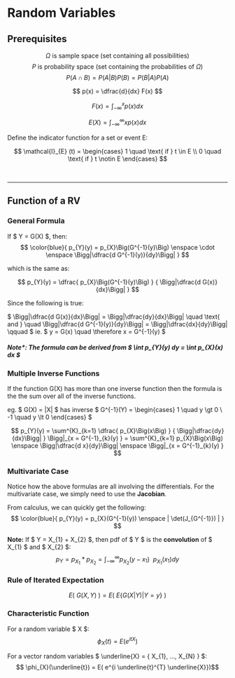 # Random Variables

## Prerequisites

$$ \Omega \text{ is sample space (set containing all possibilities) } $$
$$ P \text{ is probability space (set containing the probabilities of  } \Omega \text{)} $$
$$ P(A \cap B) = P(A|B) P(B) = P(B|A) P(A) $$

$$ p(x) = \dfrac{d}{dx} F(x) $$

$$ F(x) = \int^{x}_{-\infty} p(x) dx $$

$$ E(X) = \int^{\infty}_{-\infty} x p(x) dx $$

Define the indicator function for a set or
event E:

$$ \mathcal{I}_{E} (t) = \begin{cases}
1 \quad \text{ if } t \in E \\
0 \quad \text{ if } t \notin E
\end{cases}
$$

</br><hr>

## Function of a RV

### General Formula
If $ Y = G(X) $, then:
$$ \color{blue}{ p_{Y}(y) = p_{X}\Big(G^{-1}(y)\Big) \enspace \cdot \enspace \Bigg|\dfrac{d G^{-1}(y)}{dy}\Bigg| } $$

which is the same as: 

$$ p_{Y}(y) = \dfrac{ p_{X}\Big(G^{-1}(y)\Big) } { \Bigg|\dfrac{d G(x)}{dx}\Bigg| } $$

Since the following is true:

$ \Bigg|\dfrac{d G(x)}{dx}\Bigg| = \Bigg|\dfrac{dy}{dx}\Bigg| \quad \text{ and } \quad \Bigg|\dfrac{d G^{-1}(y)}{dy}\Bigg| = \Bigg|\dfrac{dx}{dy}\Bigg| \qquad $ ie. $ y = G(x) \quad \therefore x = G^{-1}(y) $

##### Note*: The formula can be derived from $ \int p_{Y}(y) dy = \int p_{X}(x) dx $

### Multiple Inverse Functions
If the function G(X) has more than one inverse function then the formula is the the sum over all of the inverse functions.

eg. $ G(X) = |X| $ has inverse $ G^{-1}(Y) = \begin{cases}  1 \quad y \gt 0 \\ -1 \quad y \lt 0 \end{cases} $

$$ p_{Y}(y) = \sum^{K}_{k=1} \dfrac{ p_{X}\Big(x\Big) } { \Bigg|\dfrac{dy}{dx}\Bigg| } \Bigg|_{x = G^{-1}_{k}(y) } = \sum^{K}_{k=1} p_{X}\Big(x\Big) \enspace \Bigg|\dfrac{d x}{dy}\Bigg| \enspace \Bigg|_{x = G^{-1}_{k}(y) } $$

### Multivariate Case

Notice how the above formulas are all involving the differentials.
For the multivariate case, we simply need to use the **Jacobian**.

From calculus, we can quickly get the following:
$$ \color{blue}{ p_{Y}(y) = p_{X}(G^{-1}(y)) \enspace | \det(J_{G^{-1}}) | } $$




**Note:**
If $ Y = X_{1} + X_{2} $, then pdf of $ Y $ is the **convolution** of $ X_{1} $ and $ X_{2} $:
$$ p_{Y} = p_{X_{1}} * p_{X_{2}} = \int^{\infty}_{-\infty} p_{X_{2}}(y-x_{1}) \enspace p_{X_{1}}(x_{1}) dy $$
 


### Rule of Iterated Expectation

$$ E\Big( \ G(X, Y) \ \Big) = E \Big( \ E\{G(X|Y) \big| Y = y\} \ \Big) $$

### Characteristic Function
For a random variable $ X $: 
$$ \phi_{X}(t) = E( e^{i t X})$$

For a vector random variables $ \underline{X} = \{ X_{1}, ..., X_{N} \} $:
$$ \phi_{X}(\underline{t}) = E( e^{i \underline{t}^{T} \underline{X}})$$
